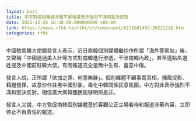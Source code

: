 ```yaml
---
layout: post
title: 中方對個別韓媒涉華不實報道表示強烈不滿和堅決反對
date: 2022-12-26 16:38:00.000000000 +08:00
link: https://news.rthk.hk/rthk/ch/component/k2/1681403-20221226.htm
categories: rthk
---
```


中國駐南韓大使館發言人表示，近日南韓個別媒體繼炒作所謂「海外警察站」後，又聲稱「中國通過美人計等方式對南韓進行滲透，干涉南韓內政」，甚至還點名道姓提及中國前駐韓大使。有關報道完全是無中生有、蓄意中傷。

發言人說，正所謂「欲加之罪，何患無辭」。個別媒體不顧事實真相，捕風捉影、藉題發揮，故意炒作抹黑中國形象，毒化中韓關係民意氛圍，中方對此表示強烈不滿和堅決反對。相信廣大南韓國民能够明辨是非。 

發言人又說，中方敦促南韓個別媒體基於客觀公正立場看待和報道涉華內容，立即停止不負責任的報道。
